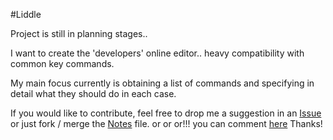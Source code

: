 #Liddle

Project is still in planning stages.. 

I want to create the 'developers' online editor.. heavy compatibility with common key commands.

My main focus currently is obtaining a list of commands and specifying in detail what they should do in each case. 

If you would like to contribute, feel free to drop me a suggestion in an [Issue](https://github.com/rlemon/Liddle/issues) or just fork / merge the [Notes](https://github.com/rlemon/Liddle/blob/master/Notes.md) file. 
or or or!!! you can comment [here](https://gist.github.com/1837085)
Thanks!
